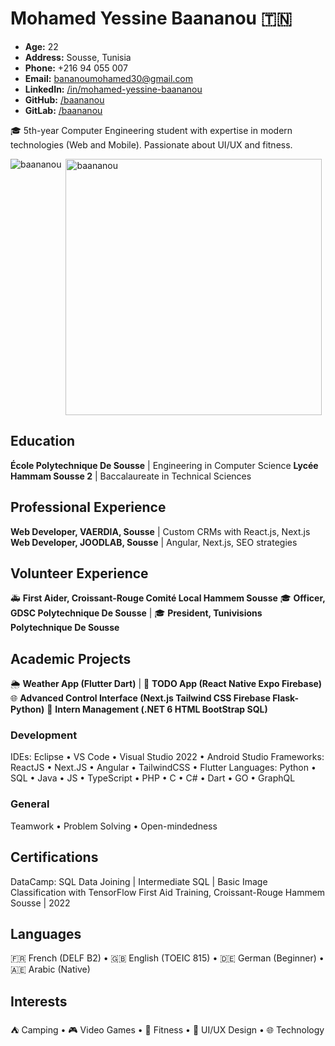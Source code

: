 # Mohamed Yessine Baananou 🇹🇳

- **Age:** 22
- **Address:** Sousse, Tunisia
- **Phone:** +216 94 055 007
- **Email:** <bananoumohamed30@gmail.com>
- **LinkedIn:** [/in/mohamed-yessine-baananou](https://www.linkedin.com/in/mohamed-yessine-baananou)
- **GitHub:** [/baananou](https://github.com/baananou)
- **GitLab:** [/baananou](https://gitlab.com/baananou)

🎓 5th-year Computer Engineering student with expertise in modern technologies (Web and Mobile). Passionate about UI/UX and fitness.

<p><img align="left" src="https://github-readme-stats.vercel.app/api/top-langs?username=baananou&show_icons=true&locale=en&layout=compact" alt="baananou" /></p>

<p>&nbsp;<img align="center" src="https://github-readme-stats.vercel.app/api?username=baananou&show_icons=true&locale=en" alt="baananou" width="410" /></p>

## Education

**École Polytechnique De Sousse** | Engineering in Computer Science
**Lycée Hammam Sousse 2** | Baccalaureate in Technical Sciences

## Professional Experience

**Web Developer, VAERDIA, Sousse** | Custom CRMs with React.js, Next.js
**Web Developer, JOODLAB, Sousse** | Angular, Next.js, SEO strategies

## Volunteer Experience

🚑 **First Aider, Croissant-Rouge Comité Local Hammem Sousse**
🎓 **Officer, GDSC Polytechnique De Sousse** | 🎓 **President, Tunivisions Polytechnique De Sousse**

## Academic Projects

🌦️ **Weather App (Flutter Dart)** | 📝 **TODO App (React Native Expo Firebase)**
🌐 **Advanced Control Interface (Next.js Tailwind CSS Firebase Flask-Python)**
💼 **Intern Management (.NET 6 HTML BootStrap SQL)**

### Development

IDEs: Eclipse • VS Code • Visual Studio 2022 • Android Studio
Frameworks: ReactJS • Next.JS • Angular • TailwindCSS • Flutter
Languages: Python • SQL • Java • JS • TypeScript • PHP • C • C# • Dart • GO • GraphQL

### General

Teamwork • Problem Solving • Open-mindedness

## Certifications

DataCamp: SQL Data Joining | Intermediate SQL | Basic Image Classification with TensorFlow
First Aid Training, Croissant-Rouge Hammem Sousse | 2022

## Languages

🇫🇷 French (DELF B2) • 🇬🇧 English (TOEIC 815) • 🇩🇪 German (Beginner) • 🇦🇪 Arabic (Native)

## Interests

⛺ Camping • 🎮 Video Games • 💪 Fitness • 🎨 UI/UX Design • 🌐 Technology